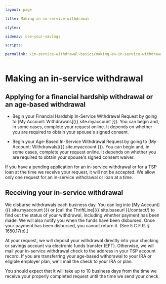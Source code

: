 ```yaml
---
layout: page

title: Making an in-service withdrawal

styles:

sidenav: use-your-savings

scripts:

permalink: /in-service-withdrawal-basics/making-an-in-service-withdrawal/
---
```


# Making an in-service withdrawal

## Applying for a financial hardship withdrawal or an age-based withdrawal

+ Begin your Financial Hardship In-Service Withdrawal Request by going to [My Account: Withdrawals]({{ site.myaccount }}). You can begin and, in some cases, complete your request online. It depends on whether you are required to obtain your spouse's signed consent.

+ Begin your Age-Based In-Service Withdrawal Request by going to [My Account: Withdrawals]({{ site.myaccount }}). You can begin and, in some cases, complete your request online. It depends on whether you are required to obtain your spouse's signed consent waiver.

If you have a pending application for an in-service withdrawal or for a TSP loan at the time we receive your request, it will not be accepted. We allow only one request for an in-service withdrawal or loan at a time.


## Receiving your in-service withdrawal

We disburse withdrawals each business day. You can log into [My Account]({{ site.myaccount }}) or [call the ThriftLine]({{ site.baseurl }}/contact/) to find out the status of your withdrawal, including whether payment has been made. We will also notify you when the funds have been disbursed. Once your payment has been disbursed, you cannot return it. (See 5 C.F.R. § 1650.17(b).)

At your request, we will deposit your withdrawal directly into your checking or savings account via electronic funds transfer (EFT). Otherwise, we will mail your in-service withdrawal check to the address in your TSP account record. If you are transferring your age-based withdrawal to your IRA or eligible employer plan, we'll mail the check to your IRA or plan.

You should expect that it will take up to 10 business days from the time we receive your properly completed request until the time we send your check.
